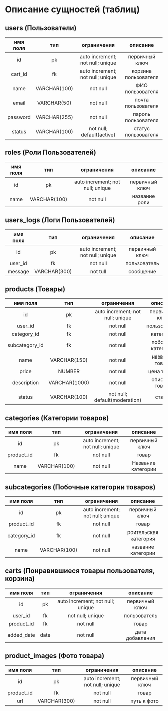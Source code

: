 # Описание сущностей (таблиц)
## users (Пользователи)
|имя поля | тип | ограничения | описание |
|:---:|:---:|:---:|:---:|
| id | pk | auto increment; not null; unique | первичный ключ |
| cart_id | fk | auto increment; not null; unique | корзина пользователя |
| name | VARCHAR(100) | not null | ФИО пользователя |
| email | VARCHAR(50) | not null | почта пользователя |
| password | VARCHAR(255) | not null | пароль пользователя |
| status | VARCHAR(100) | not null; default(active) | статус пользователя |


## roles (Роли Пользователей)
|имя поля | тип | ограничения | описание |
|:---:|:---:|:---:|:---:|
| id | pk | auto increment; not null; unique | первичный ключ |
| name | VARCHAR(100) | not null | название роли |


## users_logs (Логи Пользователей)
|имя поля | тип | ограничения | описание |
|:---:|:---:|:---:|:---:|
| id | pk | auto increment; not null; unique | первичный ключ |
| user_id | fk | not null | пользователь |
| message | VARCHAR(300) | not tull | сообщение |


## products (Товары)
|имя поля | тип | ограничения | описание |
|:---:|:---:|:---:|:---:|
| id | pk | auto increment; not null; unique | первичный ключ |
| user_id | fk | not null | пользователь |
| category_id | fk | not null | категория |
| subcategory_id | fk | not null | побочная категория |
| name | VARCHAR(150) | not null | название товара |
| price | NUMBER | not null | цена товара |
| description | VARCHAR(1000) | not null | описание товара |
| status | VARCHAR(100) | not null; default(moderation) | статус |



## categories (Категории товаров)
|имя поля | тип | ограничения | описание |
|:---:|:---:|:---:|:---:|
| id | pk | auto increment; not null; unique | первичный ключ |
| product_id | fk | not null | товар |
| name | VARCHAR(100) | not null | Название категории |


## subcategories (Побочные категории товаров)
|имя поля | тип | ограничения | описание |
|:---:|:---:|:---:|:---:|
| id | pk | auto increment; not null; unique | первичный ключ |
| product_id | fk | not null | товар |
| category_id | fk | not null | роительская категория |
| name | VARCHAR(100) | not null | название категории |


## carts (Понравившиеся товары пользователя, корзина)
|имя поля | тип | ограничения | описание |
|:---:|:---:|:---:|:---:|
| id | pk | auto increment; not null; unique | первичный ключ |
| user_id | fk | not null; unique | пользователь |
| product_id | fk | not null | товар |
| added_date | date | not null | дата добавления |


## product_images (Фото товара)
|имя поля | тип | ограничения | описание |
|:---:|:---:|:---:|:---:|
| id | pk | auto increment; not null; unique | первичный ключ |
| product_id | fk | not null | товар |
| url | VARCHAR(300) | not null | путь к фото |


